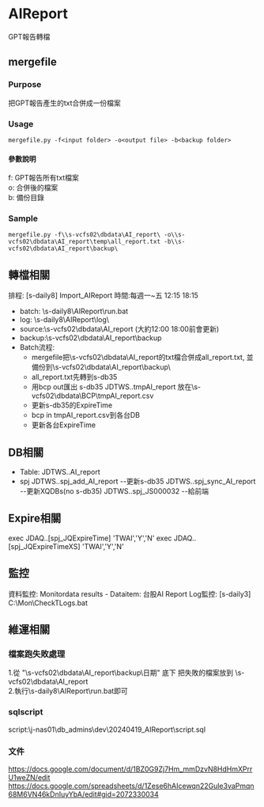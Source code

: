 # AIReport
GPT報告轉檔

## mergefile
### Purpose
把GPT報告產生的txt合併成一份檔案
### Usage
```
mergefile.py -f<input folder> -o<output file> -b<backup folder>
```
#### 參數說明
f: GPT報告所有txt檔案  
o: 合併後的檔案  
b: 備份目錄  
### Sample
```
mergefile.py -f\\s-vcfs02\dbdata\AI_report\ -o\\s-vcfs02\dbdata\AI_report\temp\all_report.txt -b\\s-vcfs02\dbdata\AI_report\backup\
```

## 轉檔相關
排程: [s-daily8] Import_AIReport 
時間:每週一~五 12:15 18:15
* batch: \\s-daily8\AIReport\run.bat
* log: \\s-daily8\AIReport\log\
* source:\\s-vcfs02\dbdata\AI_report  (大約12:00 18:00前會更新)
* backup:\\s-vcfs02\dbdata\AI_report\backup
* Batch流程:
  - mergefile把\\s-vcfs02\dbdata\AI_report的txt檔合併成all_report.txt, 並備份到\\s-vcfs02\dbdata\AI_report\backup\
  - all_report.txt先轉到s-db35
  - 用bcp out匯出 s-db35 JDTWS..tmpAI_report 放在\\s-vcfs02\dbdata\BCP\tmpAI_report.csv
  - 更新s-db35的ExpireTime
  - bcp in tmpAI_report.csv到各台DB
  - 更新各台ExpireTime

## DB相關
* Table: JDTWS..AI_report  
* spj 
  JDTWS..spj_add_AI_report --更新s-db35
  JDTWS..spj_sync_AI_report --更新XQDBs(no s-db35)
  JDTWS..spj_JS000032 --給前端

## Expire相關
exec JDAQ..[spj_JQExpireTime] 'TWAI','Y','N'
exec JDAQ..[spj_JQExpireTimeXS] 'TWAI','Y','N'

## 監控
資料監控: Monitordata results - Dataitem: 台股AI Report
Log監控: [s-daily3] C:\Mon\CheckTLogs.bat

## 維運相關
### 檔案跑失敗處理
1.從 "\\s-vcfs02\dbdata\AI_report\backup\日期\" 底下
   把失敗的檔案放到 \\s-vcfs02\dbdata\AI_report\
2.執行\\s-daily8\AIReport\run.bat即可

### sqlscript
script:\\j-nas01\db_admins\dev\20240419_AIReport\script.sql

### 文件
https://docs.google.com/document/d/1BZ0G9Zj7Hm_mmDzvN8HdHmXPrrU1weZN/edit
https://docs.google.com/spreadsheets/d/1Zese6hAIcewqn22Gule3vaPmqn68M6VN46kDnIuyYbA/edit#gid=2072330034
